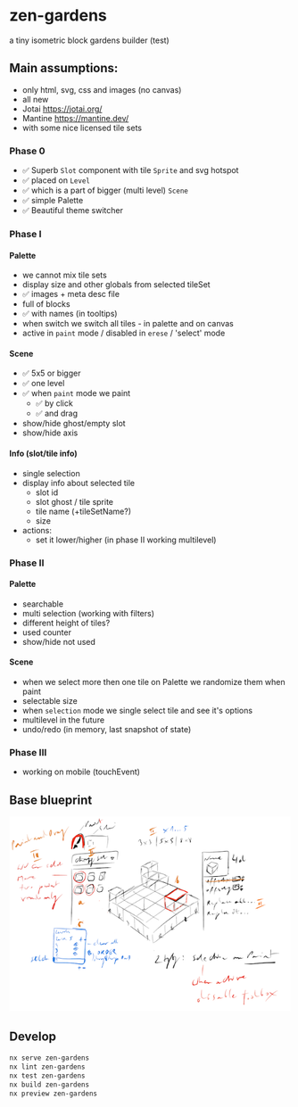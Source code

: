 # zen-gardens

a tiny isometric block gardens builder (test)

## Main assumptions:
- only html, svg, css and images (no canvas)
- all new
- Jotai https://jotai.org/
- Mantine https://mantine.dev/
- with some nice licensed tile sets

### Phase 0
- ✅ Superb `Slot` component with tile `Sprite` and svg hotspot
- ✅ placed on `Level`
- ✅ which is a part of bigger (multi level) `Scene`
- ✅ simple Palette
- ✅ Beautiful theme switcher

### Phase I

#### Palette
- we cannot mix tile sets
- display size and other globals from selected tileSet
- ✅ images + meta desc file
- full of blocks
- ✅ with names (in tooltips)
- when switch we switch all tiles - in palette and on canvas
- active in `paint` mode / disabled in `erese` / 'select' mode

#### Scene
- ✅ 5x5 or bigger
- ✅ one level
- ✅ when `paint` mode we paint
  - ✅ by click 
  - ✅ and drag 
- show/hide ghost/empty slot
- show/hide axis

#### Info (slot/tile info)
- single selection
- display info about selected tile
  - slot id
  - slot ghost / tile sprite
  - tile name (+tileSetName?)
  - size
- actions:
  - set it lower/higher (in phase II working multilevel)


### Phase II

#### Palette
- searchable
- multi selection (working with filters)
- different height of tiles?
- used counter
- show/hide not used

#### Scene
- when we select more then one tile on Palette we randomize them when paint
- selectable size
- when `selection` mode we single select tile and see it's options
- multilevel in the future
- undo/redo (in memory, last snapshot of state)

### Phase III
- working on mobile (touchEvent)

## Base blueprint

![Blueprint](blueprint.png)

## Develop

```
nx serve zen-gardens
nx lint zen-gardens
nx test zen-gardens
nx build zen-gardens
nx preview zen-gardens
```
